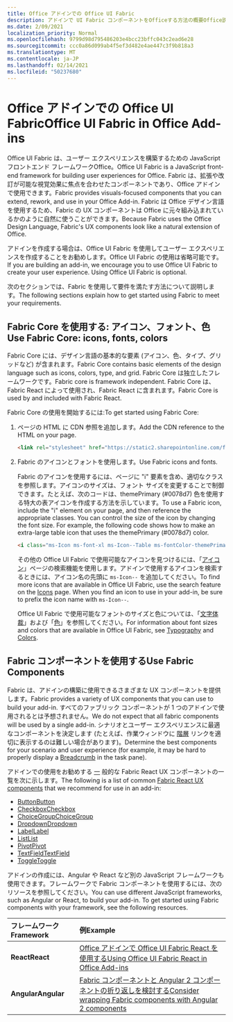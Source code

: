 ```yaml
---
title: Office アドインでの Office UI Fabric
description: アドインで UI Fabric コンポーネントをOfficeする方法の概要Office説明します。
ms.date: 2/09/2021
localization_priority: Normal
ms.openlocfilehash: 9799d98d795486203e4bcc23bffc043c2ead6e28
ms.sourcegitcommit: ccc0a86d099ab4f5ef3d482e4ae447c3f9b818a3
ms.translationtype: MT
ms.contentlocale: ja-JP
ms.lasthandoff: 02/14/2021
ms.locfileid: "50237680"
---
```

# <a name="office-ui-fabric-in-office-add-ins"></a><span data-ttu-id="d21e4-103">Office アドインでの Office UI Fabric</span><span class="sxs-lookup"><span data-stu-id="d21e4-103">Office UI Fabric in Office Add-ins</span></span>

<span data-ttu-id="d21e4-104">Office UI Fabric は、ユーザー エクスペリエンスを構築するための JavaScript フロントエンド フレームワークOffice。</span><span class="sxs-lookup"><span data-stu-id="d21e4-104">Office UI Fabric is a JavaScript front-end framework for building user experiences for Office.</span></span> <span data-ttu-id="d21e4-105">Fabric は、拡張や改訂が可能な視覚効果に焦点を合わせたコンポーネントであり、Office アドインで使用できます。</span><span class="sxs-lookup"><span data-stu-id="d21e4-105">Fabric provides visuals-focused components that you can extend, rework, and use in your Office Add-in.</span></span> <span data-ttu-id="d21e4-106">Fabric は Office デザイン言語を使用するため、Fabric の UX コンポーネントは Office に元々組み込まれているかのように自然に使うことができます。</span><span class="sxs-lookup"><span data-stu-id="d21e4-106">Because Fabric uses the Office Design Language, Fabric's UX components look like a natural extension of Office.</span></span>

<span data-ttu-id="d21e4-p102">アドインを作成する場合は、Office UI Fabric を使用してユーザー エクスペリエンスを作成することをお勧めします。Office UI Fabric の使用は省略可能です。</span><span class="sxs-lookup"><span data-stu-id="d21e4-p102">If you are building an add-in, we encourage you to use Office UI Fabric to create your user experience. Using Office UI Fabric is optional.</span></span>

<span data-ttu-id="d21e4-109">次のセクションでは、Fabric を使用して要件を満たす方法について説明します。</span><span class="sxs-lookup"><span data-stu-id="d21e4-109">The following sections explain how to get started using Fabric to meet your requirements.</span></span>

## <a name="use-fabric-core-icons-fonts-colors"></a><span data-ttu-id="d21e4-110">Fabric Core を使用する: アイコン、フォント、色</span><span class="sxs-lookup"><span data-stu-id="d21e4-110">Use Fabric Core: icons, fonts, colors</span></span>

<span data-ttu-id="d21e4-111">Fabric Core には、デザイン言語の基本的な要素 (アイコン、色、タイプ、グリッドなど) が含まれます。</span><span class="sxs-lookup"><span data-stu-id="d21e4-111">Fabric Core contains basic elements of the design language such as icons, colors, type, and grid.</span></span> <span data-ttu-id="d21e4-112">Fabric Core は独立したフレームワークです。</span><span class="sxs-lookup"><span data-stu-id="d21e4-112">Fabric core is framework independent.</span></span> <span data-ttu-id="d21e4-113">Fabric Core は、Fabric React によって使用され、Fabric React に含まれます。</span><span class="sxs-lookup"><span data-stu-id="d21e4-113">Fabric Core is used by and included with Fabric React.</span></span>

<span data-ttu-id="d21e4-114">Fabric Core の使用を開始するには:</span><span class="sxs-lookup"><span data-stu-id="d21e4-114">To get started using Fabric Core:</span></span>

1. <span data-ttu-id="d21e4-115">ページの HTML に CDN 参照を追加します。</span><span class="sxs-lookup"><span data-stu-id="d21e4-115">Add the CDN reference to the HTML on your page.</span></span>  

    ```html
    <link rel="stylesheet" href="https://static2.sharepointonline.com/files/fabric/office-ui-fabric-core/9.6.1/css/fabric.min.css">
    ```

2. <span data-ttu-id="d21e4-116">Fabric のアイコンとフォントを使用します。</span><span class="sxs-lookup"><span data-stu-id="d21e4-116">Use Fabric icons and fonts.</span></span>

    <span data-ttu-id="d21e4-p104">Fabric のアイコンを使用するには、ページに "i" 要素を含め、適切なクラスを参照します。アイコンのサイズは、フォント サイズを変更することで制御できます。たとえば、次のコードは、themePrimary (#0078d7) 色を使用する特大の表アイコンを作成する方法を示しています。</span><span class="sxs-lookup"><span data-stu-id="d21e4-p104">To use a Fabric icon, include the "i" element on your page, and then reference the appropriate classes. You can control the size of the icon by changing the font size. For example, the following code shows how to make an extra-large table icon that uses the themePrimary (#0078d7) color.</span></span>

    ```html
    <i class="ms-Icon ms-font-xl ms-Icon--Table ms-fontColor-themePrimary"></i>
    ```

    <span data-ttu-id="d21e4-p105">その他の Office UI Fabric で使用可能なアイコンを見つけるには、「[アイコン](https://developer.microsoft.com/fabric#/styles/icons)」ページの検索機能を使用します。アドインで使用するアイコンを検索するときには、アイコン名の先頭に `ms-Icon--` を追加してください。</span><span class="sxs-lookup"><span data-stu-id="d21e4-p105">To find more icons that are available in Office UI Fabric, use the search feature on the [Icons](https://developer.microsoft.com/fabric#/styles/icons) page. When you find an icon to use in your add-in, be sure to prefix the icon name with `ms-Icon--`.</span></span>

    <span data-ttu-id="d21e4-122">Office UI Fabric で使用可能なフォントのサイズと色については、「[文字体裁](https://developer.microsoft.com/fabric#/styles/typography)」および「[色](https://developer.microsoft.com/fabric#/styles/colors)」を参照してください。</span><span class="sxs-lookup"><span data-stu-id="d21e4-122">For information about font sizes and colors that are available in Office UI Fabric, see [Typography](https://developer.microsoft.com/fabric#/styles/typography) and [Colors](https://developer.microsoft.com/fabric#/styles/colors).</span></span>

## <a name="use-fabric-components"></a><span data-ttu-id="d21e4-123">Fabric コンポーネントを使用する</span><span class="sxs-lookup"><span data-stu-id="d21e4-123">Use Fabric Components</span></span>

<span data-ttu-id="d21e4-124">Fabric は、アドインの構築に使用できるさまざまな UX コンポーネントを提供します。</span><span class="sxs-lookup"><span data-stu-id="d21e4-124">Fabric provides a variety of UX components that you can use to build your add-in.</span></span> <span data-ttu-id="d21e4-125">すべてのファブリック コンポーネントが 1 つのアドインで使用されるとは予想されません。</span><span class="sxs-lookup"><span data-stu-id="d21e4-125">We do not expect that all fabric components will be used by a single add-in.</span></span> <span data-ttu-id="d21e4-126">シナリオとユーザー エクスペリエンスに最適なコンポーネントを決定します (たとえば、作業ウィンドウに [階層](https://developer.microsoft.com/fabric#/components/breadcrumb) リンクを適切に表示するのは難しい場合があります)。</span><span class="sxs-lookup"><span data-stu-id="d21e4-126">Determine the best components for your scenario and user experience (for example, it may be hard to properly display a [Breadcrumb](https://developer.microsoft.com/fabric#/components/breadcrumb) in the task pane).</span></span>

<span data-ttu-id="d21e4-127">アドインでの使用をお勧めする [一](https://developer.microsoft.com/fluentui#/controls/web) 般的な Fabric React UX コンポーネントの一覧を次に示します。</span><span class="sxs-lookup"><span data-stu-id="d21e4-127">The following is a list of common [Fabric React UX components](https://developer.microsoft.com/fluentui#/controls/web) that we recommend for use in an add-in:</span></span>

- [<span data-ttu-id="d21e4-128">Button</span><span class="sxs-lookup"><span data-stu-id="d21e4-128">Button</span></span>](https://developer.microsoft.com/fabric#/components/button)
- [<span data-ttu-id="d21e4-129">Checkbox</span><span class="sxs-lookup"><span data-stu-id="d21e4-129">Checkbox</span></span>](https://developer.microsoft.com/fabric#/components/checkbox)
- [<span data-ttu-id="d21e4-130">ChoiceGroup</span><span class="sxs-lookup"><span data-stu-id="d21e4-130">ChoiceGroup</span></span>](https://developer.microsoft.com/fabric#/components/choicegroup)
- [<span data-ttu-id="d21e4-131">Dropdown</span><span class="sxs-lookup"><span data-stu-id="d21e4-131">Dropdown</span></span>](https://developer.microsoft.com/fabric#/components/dropdown)
- [<span data-ttu-id="d21e4-132">Label</span><span class="sxs-lookup"><span data-stu-id="d21e4-132">Label</span></span>](https://developer.microsoft.com/fabric#/components/label)
- [<span data-ttu-id="d21e4-133">List</span><span class="sxs-lookup"><span data-stu-id="d21e4-133">List</span></span>](https://developer.microsoft.com/fabric#/components/list)
- [<span data-ttu-id="d21e4-134">Pivot</span><span class="sxs-lookup"><span data-stu-id="d21e4-134">Pivot</span></span>](https://developer.microsoft.com/fabric#/components/pivot)
- [<span data-ttu-id="d21e4-135">TextField</span><span class="sxs-lookup"><span data-stu-id="d21e4-135">TextField</span></span>](https://developer.microsoft.com/fabric#/components/textfield)
- [<span data-ttu-id="d21e4-136">Toggle</span><span class="sxs-lookup"><span data-stu-id="d21e4-136">Toggle</span></span>](https://developer.microsoft.com/fabric#/components/toggle)

<span data-ttu-id="d21e4-p107">アドインの作成には、Angular や React など別の JavaScript フレームワークも使用できます。フレームワークで Fabric コンポーネントを使用するには、次のリソースを参照してください。</span><span class="sxs-lookup"><span data-stu-id="d21e4-p107">You can use different JavaScript frameworks, such as Angular or React, to build your add-in. To get started using Fabric components with your framework, see the following resources.</span></span>

|<span data-ttu-id="d21e4-139">**フレームワーク**</span><span class="sxs-lookup"><span data-stu-id="d21e4-139">**Framework**</span></span>|<span data-ttu-id="d21e4-140">**例**</span><span class="sxs-lookup"><span data-stu-id="d21e4-140">**Example**</span></span>|
|:------------|:----------|
|<span data-ttu-id="d21e4-141">**React**</span><span class="sxs-lookup"><span data-stu-id="d21e4-141">**React**</span></span>|[<span data-ttu-id="d21e4-142">Office アドインで Office UI Fabric React を使用する</span><span class="sxs-lookup"><span data-stu-id="d21e4-142">Using Office UI Fabric React in Office Add-ins</span></span>](using-office-ui-fabric-react.md )|
|<span data-ttu-id="d21e4-143">**Angular**</span><span class="sxs-lookup"><span data-stu-id="d21e4-143">**Angular**</span></span>| [<span data-ttu-id="d21e4-144">Fabric コンポーネントと Angular 2 コンポーネントの折り返しを検討する</span><span class="sxs-lookup"><span data-stu-id="d21e4-144">Consider wrapping Fabric components with Angular 2 components</span></span>](../develop/add-ins-with-angular2.md#consider-wrapping-fabric-components-with-angular-components)|
